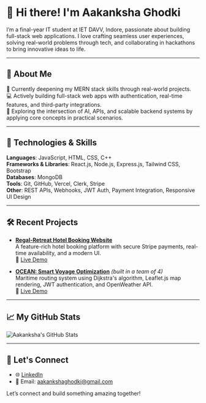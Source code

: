 # 👋 Hi there! I'm Aakanksha Ghodki

I’m a final-year IT student at IET DAVV, Indore, passionate about building full-stack web applications. I love crafting seamless user experiences, solving real-world problems through tech, and collaborating in hackathons to bring innovative ideas to life.

---

## 🚀 About Me

🌱 Currently deepening my MERN stack skills through real-world projects.  
💻 Actively building full-stack web apps with authentication, real-time features, and third-party integrations.  
🤖 Exploring the intersection of AI, APIs, and scalable backend systems by applying core concepts in practical scenarios.

---

## 🔧 Technologies & Skills

**Languages**: JavaScript, HTML, CSS, C++  
**Frameworks & Libraries**: React.js, Node.js, Express.js, Tailwind CSS, Bootstrap  
**Databases**: MongoDB  
**Tools**: Git, GitHub, Vercel, Clerk, Stripe  
**Other**: REST APIs, Webhooks, JWT Auth, Payment Integration, Responsive UI Design

---

## 🛠️ Recent Projects

- **[Regal-Retreat Hotel Booking Website](https://github.com/ByteBlazzerr/Regal-Retreat-solving)**  
  A feature-rich hotel booking platform with secure Stripe payments, real-time availability, and a modern UI.  
  🔗 [Live Demo](https://regal-retreat-solving.vercel.app)

- **[OCEAN: Smart Voyage Optimization](https://github.com/am1t0/ocean)** *(built in a team of 4)*  
  Maritime routing system using Dijkstra's algorithm, Leaflet.js map rendering, JWT authentication, and OpenWeather API.  
  🔗 [Live Demo](https://ocean-gold.vercel.app)

---

## 📈 My GitHub Stats

![Aakanksha's GitHub Stats](https://github-readme-stats.vercel.app/api?username=ByteBlazzerr&show_icons=true&theme=radical)

---

## 🤝 Let's Connect

- 🌐 [LinkedIn](https://www.linkedin.com/in/aakanksha-ghodki-63490123b/)
- 📧 Email: aakankshaghodki@gmail.com

Let’s connect and build something amazing together!

